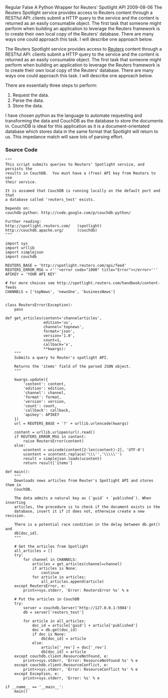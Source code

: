 Regular
False
A Python Wrapper for Reuters' Spotlight API
2009-08-06
The Reuters Spotlight service provides access to Reuters content through a RESTful API: clients submit a HTTP query to the service and the content is returned as an easily consumable object. The first task that someone might perform when building an application to leverage the Reuters framework is to create their own local copy of the Reuters' database. There are many ways one could approach this task. I will describe one approach below.

The Reuters Spotlight service provides access to [Reuters](http://www.reuters.com/) content through a RESTful API: clients submit a HTTP query to the service and the content is returned as an easily consumable object. The first task that someone might perform when building an application to leverage the Reuters framework is to create their own local copy of the Reuters' database. There are many ways one could approach this task. I will describe one approach below. 

There are essentially three steps to perform:

1. Request the data.
2. Parse the data.
3. Store the data.

I have chosen python as the language to automate requesting and transforming the data and CouchDB as the database to store the documents in. CouchDB is ideal for this application as it is a document-orientated database which stores data in the same format that Spotlight will return to us. This impedance match will save lots of parsing effort.

### Source Code

    """ 
    This script submits queries to Reuters' Spotlight service, and persists the
    results in CouchDB.  You must have a (free) API key from Reuters to use
    their service.

    It is assumed that CouchDB is running locally on the default port and that
    a database called 'reuters_test' exists. 

    Depends on:
    couchdb-python: http://code.google.com/p/couchdb-python/

    Further reading:
    http://spotlight.reuters.com/   (spotlight)
    http://couchdb.apache.org/      (couchdb)
    """

    import sys
    import urllib
    import simplejson
    import couchdb

    REUTERS_BASE = 'http://spotlight.reuters.com/api/feed'
    REUTERS_ERROR_MSG = r'''<error code="1000" title="Error"></error>'''
    APIKEY = 'YOUR API KEY'

    # For more choices see http://spotlight.reuters.com/handbook/content-feeds
    CHANNELS = ['topNews', 'newsOne', 'businessNews']


    class ReutersError(Exception):
        pass

    def get_articles(content='channelarticles', 
                     edition='us', 
                     channel='topnews', 
                     format='json',
                     version='1.0',
                     count=1,
                     callback='x',
                     **kwargs):
        """ 
        Submits a query to Reuter's spotlight API.

        Returns the 'items' field of the parsed JSON object. 
        """

        kwargs.update({
            'content': content,
            'edition': edition,
            'channel': channel,
            'format': format,
            'version': version,
            'count': count,
            'callback': callback,
            'apikey': APIKEY
        })    
        url = REUTERS_BASE + '?' + urllib.urlencode(kwargs)

        content = urllib.urlopen(url).read()    
        if REUTERS_ERROR_MSG in content:
            raise ReutersError(content)
        else:
            ucontent = unicode(content[2:len(content)-2], 'UTF-8')
            ucontent = ucontent.replace('\\\'','\\\\\'')
            result = simplejson.loads(ucontent)
            return result['items']

    def main():
        """ 
        Downloads news articles from Reuter's Spotlight API and stores them in
        CouchDB.

        The data admits a natural key as (`guid` + `published`). When inserting
        articles, the procedure is to check if the document exists in the
        database, insert it if it does not, otherwise create a new revision.

        There is a potential race condition in the delay between db.get() and
        db[doc_id]. 
        """

        # Get the articles from Spotlight
        all_articles = []
        try:
            for channel in CHANNELS:
                articles = get_articles(channel=channel)
                if articles is None:
                    continue
                for article in articles:
                    all_articles.append(article)
        except ReutersError, e:
            print>>sys.stderr, 'Error: ReutersError %s' % e

        # Put the articles in CouchDB
        try:
            server = couchdb.Server('http://127.0.0.1:5984')
            db = server['reuters_test']

            for article in all_articles:
                doc_id = article['guid'] + article['published']
                doc = db.get(doc_id)
                if doc is None:
                    db[doc_id] = article
                else:
                    article['_rev'] = doc['_rev']
                    db[doc_id] = article
        except couchdb.client.ResourceNotFound, e:
            print>>sys.stderr, 'Error: ResourceNotFound %s' % e
        except couchdb.client.ResourceConflict, e:
            print>>sys.stderr, 'Error: ResourceConflict %s' % e
        except Exception, e:
            print>>sys.stderr, 'Error: %s' % e

    if __name__ == '__main__':
        main()

